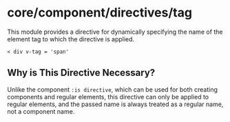 # core/component/directives/tag

This module provides a directive
for dynamically specifying the name of the element tag to which the directive is applied.

```
< div v-tag = 'span'
```

## Why is This Directive Necessary?

Unlike the component `:is directive`, which can be used for both creating components and regular elements,
this directive can only be applied to regular elements, and the passed name is always treated as a regular name,
not a component name.

